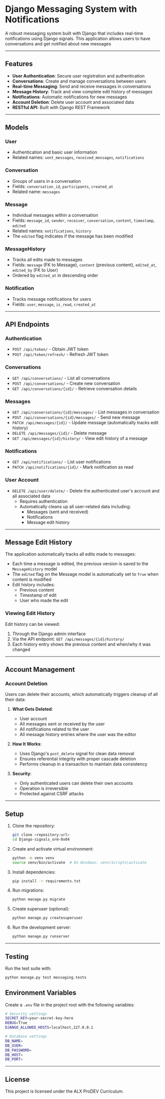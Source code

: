# Django Messaging System with Notifications

A robust messaging system built with Django that includes real-time notifications using Django signals. This application allows users to have conversations and get notified about new messages

---

## Features

- **User Authentication**: Secure user registration and authentication
- **Conversations**: Create and manage conversations between users
- **Real-time Messaging**: Send and receive messages in conversations
- **Message History**: Track and view complete edit history of messages
- **Notifications**: Automatic notifications for new messages
- **Account Deletion**: Delete user account and associated data
- **RESTful API**: Built with Django REST Framework

---

## Models

### User

- Authentication and basic user information
- Related names: `sent_messages`, `received_messages`, `notifications`

### Conversation

- Groups of users in a conversation
- Fields: `conversation_id`, `participants`, `created_at`
- Related name: `messages`

### Message

- Individual messages within a conversation
- Fields: `message_id`, `sender`, `receiver`, `conversation`, `content`, `timestamp`, `edited`
- Related names: `notifications`, `history`
- The `edited` flag indicates if the message has been modified

### MessageHistory

- Tracks all edits made to messages
- Fields: `message` (FK to Message), `content` (previous content), `edited_at`, `edited_by` (FK to User)
- Ordered by `edited_at` in descending order

### Notification

- Tracks message notifications for users
- Fields: `user`, `message`, `is_read`, `created_at`

---

## API Endpoints

### Authentication

- `POST /api/token/` - Obtain JWT token
- `POST /api/token/refresh/` - Refresh JWT token

### Conversations

- `GET /api/conversations/` - List all conversations
- `POST /api/conversations/` - Create new conversation
- `GET /api/conversations/{id}/` - Retrieve conversation details

### Messages

- `GET /api/conversations/{id}/messages/` - List messages in conversation
- `POST /api/conversations/{id}/messages/` - Send new message
- `PATCH /api/messages/{id}/` - Update message (automatically tracks edit history)
- `DELETE /api/messages/{id}/` - Delete message
- `GET /api/messages/{id}/history/` - View edit history of a message

### Notifications

- `GET /api/notifications/` - List user notifications
- `PATCH /api/notifications/{id}/` - Mark notification as read

### User Account

- `DELETE /api/user/delete/` - Delete the authenticated user's account and all associated data
  - Requires authentication
  - Automatically cleans up all user-related data including:
    - Messages (sent and received)
    - Notifications
    - Message edit history

---

## Message Edit History

The application automatically tracks all edits made to messages:

- Each time a message is edited, the previous version is saved to the `MessageHistory` model
- The `edited` flag on the Message model is automatically set to `True` when content is modified
- Edit history includes:
  - Previous content
  - Timestamp of edit
  - User who made the edit

### Viewing Edit History

Edit history can be viewed:

1. Through the Django admin interface
2. Via the API endpoint: `GET /api/messages/{id}/history/`
3. Each history entry shows the previous content and when/why it was changed

---

## Account Management

### Account Deletion

Users can delete their accounts, which automatically triggers cleanup of all their data:

1. **What Gets Deleted**:
   - User account
   - All messages sent or received by the user
   - All notifications related to the user
   - All message history entries where the user was the editor

2. **How It Works**:
   - Uses Django's `post_delete` signal for clean data removal
   - Ensures referential integrity with proper cascade deletion
   - Performs cleanup in a transaction to maintain data consistency

3. **Security**:
   - Only authenticated users can delete their own accounts
   - Operation is irreversible
   - Protected against CSRF attacks

---

## Setup

1. Clone the repository:

    ```bash
    git clone <repository-url>
    cd Django-signals_orm-0x04
    ```

2. Create and activate virtual environment:

    ```bash
    python -m venv venv
    source venv/bin/activate  # On Windows: venv\Scripts\activate
    ```

3. Install dependencies:

    ```bash
    pip install -r requirements.txt
    ```

4. Run migrations:

    ```bash
    python manage.py migrate
    ```

5. Create superuser (optional):

    ```bash
    python manage.py createsuperuser
    ```

6. Run the development server:

    ```bash
    python manage.py runserver
    ```

---

## Testing

Run the test suite with:

```bash
python manage.py test messaging.tests
```

## Environment Variables

Create a `.env` file in the project root with the following variables:

```bash
# Security settings
SECRET_KEY=your-secret-key-here
DEBUG=True
DJANGO_ALLOWED_HOSTS=localhost,127.0.0.1

# Database settings
DB_NAME=
DB_USER=
DB_PASSWORD=
DB_HOST=
DB_PORT=
```

---

## License

This project is licensed under the ALX ProDEV Curriculum.
